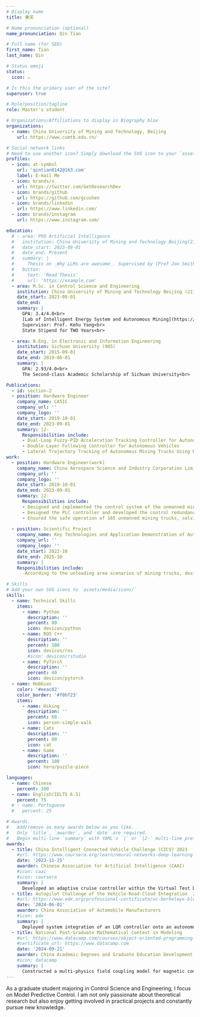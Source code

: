 ```yaml
---
# Display name
title: 秦天

# Name pronunciation (optional)
name_pronunciation: Qin Tian

# Full name (for SEO)
first_name: Tian
last_name: Qin

# Status emoji
status:
  icon: ☕️

# Is this the primary user of the site?
superuser: true

# Role/position/tagline
role: Master's student

# Organizations/Affiliations to display in Biography blox
organizations:
  - name: China University of Mining and Technology, Beijing
    url: https://www.cumtb.edu.cn/

# Social network links
# Need to use another icon? Simply download the SVG icon to your `assets/media/icons/` folder.
profiles:
  - icon: at-symbol
    url: 'qintian0142@163.com'
    label: E-mail Me
  - icon: brands/x
    url: https://twitter.com/GetResearchDev
  - icon: brands/github
    url: https://github.com/gcushen
  - icon: brands/linkedin
    url: https://www.linkedin.com/
  - icon: brands/instagram
    url: https://www.instagram.com/

education:
  # - area: PhD Artificial Intelligence
  #   institution: China University of Mining and Technology Beijing(211)
  #   date_start: 2023-09-01
  #   date_end: Present
  #   summary: |
  #     Thesis on _Why LLMs are awesome_. Supervised by [Prof Joe Smith](https://example.com). Presented papers at 5 IEEE conferences with the contributions being published in 2 Springer journals.
  #   button:
  #     text: 'Read Thesis'
  #     url: 'https://example.com'
  - area: M.Sc. in Control Science and Engineering
    institution: China University of Mining and Technology Beijing (211)
    date_start: 2023-09-01
    date_end: 
    summary: |
      GPA: 3.4/4.0<br>
      [Lab of Intelligent Energy System and Autonomous Mining](https://www.researchgate.net/lab/Lab-of-Intelligent-Energy-System-and-Autonomous-Mining-Kehu-Yang)<br>
      Supervisor: Prof. Kehu Yang<br>
      State Stipend for TWO Years<br>

  - area: B.Eng. in Electronic and Information Engineering
    institution: Sichuan University (985)
    date_start: 2015-09-01
    date_end: 2019-06-01
    summary: |
      GPA: 2.93/4.0<br>
      The Second-class Academic Scholarship of Sichuan University<br>

Publications:
  - id: section-2
  - position: Hardware Engineer
    company_name: CASIC
    company_url: ''
    company_logo: ''
    date_start: 2019-10-01
    date_end: 2023-09-01
    summary: |2-
      Responsibilities include:
      - Dual-Loop Fuzzy-PID Acceleration Tracking Controller for Autonomous Mining Trucks under Variable Payload Conditions
      - Double-Layer Following Controller for Autonomous Vehicles
      - Lateral Trajectory Tracking of Autonomous Mining Trucks Using MPC with Adaptive Load Compensation
work:
  - position: Hardware Engineer(work)
    company_name: China Aerospace Science and Industry Corporation Limited (CASIC)
    company_url: ''
    company_logo: ''
    date_start: 2019-10-01
    date_end: 2023-09-01
    summary: |2-
      Responsibilities include:
      - Designed and implemented the control system of the unmanned mining truck.
      - Designed the PLC controller and developed the control redundancy system
      - Ensured the safe operation of 165 unmanned mining trucks, solving technical issues like communication disconnections and malfunctions.
   
  - position: Scientific Project
    company_name: Key Technologies and Application Demonstration of Autonomous Transportation and Loading/Unloading System for Large Open-pit Mine Robots
    company_url: ''
    company_logo: ''
    date_start: 2022-10
    date_end: 2025-10
    summary: |
    Responsibilities include:
      -According to the unloading area scenarios of mining trucks, designed and tested the MPC controller through the ROS C++ programming language and Python. The lateral parking errors and longitudinal errors at the loading points were controlled within 0.4 m and 0.15 m respectively.

# Skills
# Add your own SVG icons to `assets/media/icons/`
skills:
  - name: Technical Skills
    items:
      - name: Python
        description: ''
        percent: 80
        icon: devicon/python
      - name: ROS C++
        description: ''
        percent: 100
        icon: devicon/ros
        #icon: devicon/rstudio
      - name: PyTorch
        description: ''
        percent: 40
        icon: devicon/pytorch
  - name: Hobbies
    color: '#eeac02'
    color_border: '#f0bf23'
    items:
      - name: Hiking
        description: ''
        percent: 60
        icon: person-simple-walk
      - name: Cats
        description: ''
        percent: 80
        icon: cat
      - name: Game
        description: ''
        percent: 100
        icon: hero/puzzle-piece

languages:
  - name: Chinese
    percent: 100
  - name: English(IELTS 6.5)
    percent: 75
  # - name: Portuguese
  #   percent: 25

# Awards.
#   Add/remove as many awards below as you like.
#   Only `title`, `awarder`, and `date` are required.
#   Begin multi-line `summary` with YAML's `|` or `|2-` multi-line prefix and indent 2 spaces below.
awards:
  - title: China Intelligent Connected Vehicle Challenge (CICV) 2023
    #url: https://www.coursera.org/learn/neural-networks-deep-learning
    date: '2023-11-25'
    awarder: Chinese Association for Artificial Intelligence (CAAI)
    #icon: caai
    #icon: coursera
    summary: |
      Developed an adaptive cruise controller within the Virtual Test Drive (VTD) simulation platform, optimizing vehicle trajectory and maintaining safe following distances using a hybrid control approach combining Dynamic Window Approach (DWA) and Fuzzy-PID control. Achieved outstanding performance with lateral acceleration RMS below 0.1 m/s² and longitudinal acceleration RMS below 0.06 m/s².
  - title: Autopilot Challenge of the Vehicle-Road-Cloud Integration  2024
    #url: https://www.edx.org/professional-certificate/uc-berkeleyx-blockchain-fundamentals
    date: '2024-06-01'
    awarder: China Association of Automobile Manufacturers
    #icon: edx
    summary: |
      Deployed system integration of an LQR controller onto an autonomous vehicle platform, enabling real-world execution of tasks such as parking, obstacle avoidance, lane-changing, and U-turns. Achieved 7th place out of 118 teams in a competitive evaluation.
  - title: National Post-Graduate Mathematical Contest in Modeling
    #url: https://www.datacamp.com/courses/object-oriented-programming-with-s3-and-r6-in-r
    #certificate_url: https://www.datacamp.com
    date: '2024-09-21'
    awarder: China Academic Degrees and Graduate Education Development Center
    #icon: datacamp
    summary: |
      Constructed a multi-physics field coupling model for magnetic components and optimized its parameters using particle swarm optimization, resulting in a 5% improvement in model accuracy.
---
```


<!-- I am currently Director of Cloud Infrastructure at GenCoin where I am leading teams on edge computing, deep sea data center architecture, and hivemind optimization. -->
As a graduate student majoring in Control Science and Engineering, I focus on Model Predictive Control. I am not only passionate about theoretical research but also enjoy getting involved in practical projects and constantly pursue new knowledge.